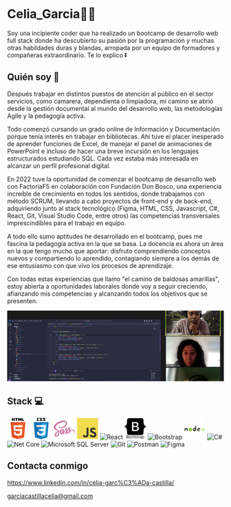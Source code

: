 # Celia_Garcia👩‍💻

Soy una incipiente coder que ha realizado un bootcamp de desarrollo web full stack donde ha descubierto su pasión por la programación y muchas otras habildades duras y blandas, arropada por un equipo de formadores y compañeras extraordinario. Te lo explico ⏬

## Quién soy 🤔

Después trabajar en distintos puestos de atención al público en el sector servicios, como camarera, dependienta o limpiadora, mi camino se abrió desde la gestión documental al mundo del desarrollo web, las metodologías Agile y la pedagogía activa. 

Todo comenzó cursando un grado online de Información y Documentación porque tenía interés en trabajar en bibliotecas. Ahí tuve el placer inesperado de aprender funciones de Excel, de manejar el panel de animaciones de PowerPoint e incluso de hacer una breve incursión en los lenguajes estructurados estudiando SQL. Cada vez estaba más interesada en alcanzar un perfil profesional digital.

En 2022 tuve la oportunidad de comenzar el bootcamp de desarrollo web con FactoríaF5 en colaboración con Fundación Don Bosco, una experiencia increíble de crecimiento en todos los sentidos, donde trabajamos con método SCRUM, llevando a cabo proyectos de front-end y de back-end, adquiriendo junto al stack tecnológico (Figma, HTML, CSS, Javascript, C#, React, Git, Visual Studio Code, entre otros) las competencias transversales imprescindibles para el trabajo en equipo. 

A todo ello sumo aptitudes he desarrollado en el bootcamp, pues me fascina la pedagogía activa en la que se basa. La docencia es ahora un área en la que tengo mucho que aportar: disfruto comprendiendo conceptos nuevos y compartiendo lo aprendido, contagiando siempre a los demás de ese entusiasmo con que vivo los procesos de aprendizaje.

Con todas estas experiencias que llamo "el camino de baldosas amarillas", estoy abierta a oportunidades laborales donde voy a seguir creciendo, afianzando mis competencias y alcanzando todos los objetivos que se presenten.

![hackatonn](https://github.com/CeliaGC/Celia_Garcia/blob/main/hackatonn.png)

## Stack 💻

<div style="display:flex, flexdirection:row"><img style="width:50px" src="https://raw.githubusercontent.com/devicons/devicon/master/icons/html5/html5-original-wordmark.svg"  alt="HTML5"/>
<img style="width:50px" src="https://raw.githubusercontent.com/devicons/devicon/master/icons/css3/css3-original-wordmark.svg"  alt="CSS"/>
<img style="width:50px" src="https://raw.githubusercontent.com/devicons/devicon/master/icons/sass/sass-original.svg"  alt="Sass"/>
<img style="width:50px" src="https://raw.githubusercontent.com/devicons/devicon/master/icons/javascript/javascript-original.svg"  alt="JavaScript"/>
<img style="width:50px" src="https://cdn.worldvectorlogo.com/logos/react-1.svg"  alt="React"/>
<img style="width:50px" src="https://raw.githubusercontent.com/devicons/devicon/master/icons/bootstrap/bootstrap-plain-wordmark.svg"  alt="Bootstrap"/>
<img style="width:50px" src="https://pbs.twimg.com/profile_images/610586699798835201/OuezNT-e_400x400.png"  alt="Bootstrap"/>
<img style="width:50px" src="https://raw.githubusercontent.com/devicons/devicon/master/icons/nodejs/nodejs-original-wordmark.svg"  alt="Node"/>
<img style="width:50px" src="https://cdn.cdnlogo.com/logos/c/27/c.svg"  alt="C#"/>
<img style="width:50px" src="https://upload.wikimedia.org/wikipedia/commons/thumb/e/ee/.NET_Core_Logo.svg/768px-.NET_Core_Logo.svg.png"  alt="Net Core"/>
<img style="width:50px" src="https://www.svgrepo.com/show/303229/microsoft-sql-server-logo.svg"  alt="Microsoft SQL Server"/>
<img style="width:50px" 
src="https://camo.githubusercontent.com/fbfcb9e3dc648adc93bef37c718db16c52f617ad055a26de6dc3c21865c3321d/68747470733a2f2f7777772e766563746f726c6f676f2e7a6f6e652f6c6f676f732f6769742d73636d2f6769742d73636d2d69636f6e2e737667" alt="Git"/>
<img style="width:50px" src="https://camo.githubusercontent.com/93b32389bf746009ca2370de7fe06c3b5146f4c99d99df65994f9ced0ba41685/68747470733a2f2f7777772e766563746f726c6f676f2e7a6f6e652f6c6f676f732f676574706f73746d616e2f676574706f73746d616e2d69636f6e2e737667" alt="Postman"/>
<img style="width:50px" src="https://camo.githubusercontent.com/ed93c2b000a76ceaad1503e7eb9356591b885227e82a36a005b9d3498b303ba5/68747470733a2f2f7777772e766563746f726c6f676f2e7a6f6e652f6c6f676f732f6669676d612f6669676d612d69636f6e2e737667" alt="Figma"/>

</div>

## Contacta conmigo

https://www.linkedin.com/in/celia-garc%C3%ADa-castilla/

garciacastillacelia@gmail.com

